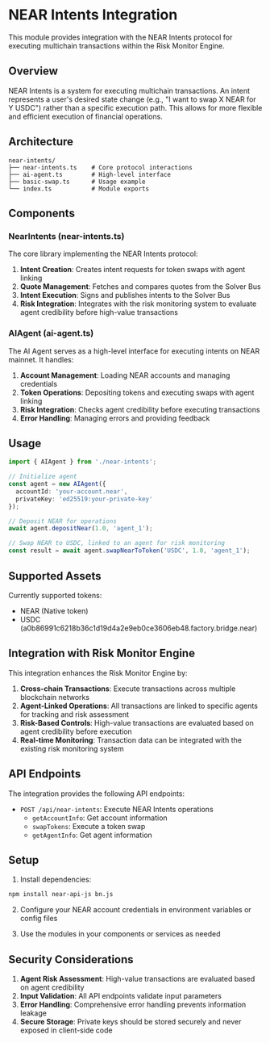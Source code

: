 # NEAR Intents Integration

This module provides integration with the NEAR Intents protocol for executing multichain transactions within the Risk Monitor Engine.

## Overview

NEAR Intents is a system for executing multichain transactions. An intent represents a user's desired state change (e.g., "I want to swap X NEAR for Y USDC") rather than a specific execution path. This allows for more flexible and efficient execution of financial operations.

## Architecture

```
near-intents/
├── near-intents.ts    # Core protocol interactions
├── ai-agent.ts        # High-level interface
├── basic-swap.ts      # Usage example
└── index.ts           # Module exports
```

## Components

### NearIntents (near-intents.ts)

The core library implementing the NEAR Intents protocol:

1. **Intent Creation**: Creates intent requests for token swaps with agent linking
2. **Quote Management**: Fetches and compares quotes from the Solver Bus
3. **Intent Execution**: Signs and publishes intents to the Solver Bus
4. **Risk Integration**: Integrates with the risk monitoring system to evaluate agent credibility before high-value transactions

### AIAgent (ai-agent.ts)

The AI Agent serves as a high-level interface for executing intents on NEAR mainnet. It handles:

1. **Account Management**: Loading NEAR accounts and managing credentials
2. **Token Operations**: Depositing tokens and executing swaps with agent linking
3. **Risk Integration**: Checks agent credibility before executing transactions
4. **Error Handling**: Managing errors and providing feedback

## Usage

```typescript
import { AIAgent } from './near-intents';

// Initialize agent
const agent = new AIAgent({
  accountId: 'your-account.near',
  privateKey: 'ed25519:your-private-key'
});

// Deposit NEAR for operations
await agent.depositNear(1.0, 'agent_1');

// Swap NEAR to USDC, linked to an agent for risk monitoring
const result = await agent.swapNearToToken('USDC', 1.0, 'agent_1');
```

## Supported Assets

Currently supported tokens:
- NEAR (Native token)
- USDC (a0b86991c6218b36c1d19d4a2e9eb0ce3606eb48.factory.bridge.near)

## Integration with Risk Monitor Engine

This integration enhances the Risk Monitor Engine by:

1. **Cross-chain Transactions**: Execute transactions across multiple blockchain networks
2. **Agent-Linked Operations**: All transactions are linked to specific agents for tracking and risk assessment
3. **Risk-Based Controls**: High-value transactions are evaluated based on agent credibility before execution
4. **Real-time Monitoring**: Transaction data can be integrated with the existing risk monitoring system

## API Endpoints

The integration provides the following API endpoints:

- `POST /api/near-intents`: Execute NEAR Intents operations
  - `getAccountInfo`: Get account information
  - `swapTokens`: Execute a token swap
  - `getAgentInfo`: Get agent information

## Setup

1. Install dependencies:
```bash
npm install near-api-js bn.js
```

2. Configure your NEAR account credentials in environment variables or config files

3. Use the modules in your components or services as needed

## Security Considerations

1. **Agent Risk Assessment**: High-value transactions are evaluated based on agent credibility
2. **Input Validation**: All API endpoints validate input parameters
3. **Error Handling**: Comprehensive error handling prevents information leakage
4. **Secure Storage**: Private keys should be stored securely and never exposed in client-side code